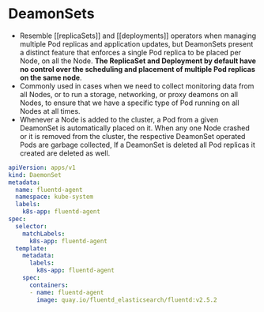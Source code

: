 # DeamonSets
- Resemble [[replicaSets]] and [[deployments]] operators when managing multiple Pod replicas and application updates, but DeamonSets present a distinct feature that enforces a single Pod replica to be placed per Node, on all the Node. **The ReplicaSet and Deployment by default have no control over the scheduling and placement of multiple Pod replicas on the same node**.
- Commonly used in cases when we need to collect monitoring data from all Nodes, or to run a storage, networking, or proxy deamons on all Nodes, to ensure that we have a specific type of Pod running on all Nodes at all times.
- Whenever a Node is added to the cluster, a Pod from a given DeamonSet is automatically placed on it. When any one Node crashed or it is removed from the cluster, the respective DeamonSet operated Pods are garbage collected, If a DeamonSet is deleted all Pod replicas it created are deleted as well.
```YAML
apiVersion: apps/v1  
kind: DaemonSet  
metadata:  
  name: fluentd-agent  
  namespace: kube-system  
  labels:  
    k8s-app: fluentd-agent  
spec:  
  selector:  
    matchLabels:  
      k8s-app: fluentd-agent  
  template:  
    metadata:  
      labels:  
        k8s-app: fluentd-agent  
    spec:  
      containers:  
      - name: fluentd-agent  
        image: quay.io/fluentd_elasticsearch/fluentd:v2.5.2
```